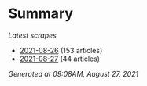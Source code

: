 # Summary
*Latest scrapes*
* [2021-08-26](https://github.com/nuuuwan/news_lk/blob/data/news_lk.2021-08-26.json) (153 articles)
* [2021-08-27](https://github.com/nuuuwan/news_lk/blob/data/news_lk.2021-08-27.json) (44 articles)

*Generated at 09:08AM, August 27, 2021*
